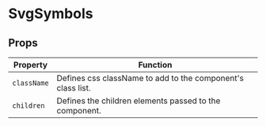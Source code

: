 # SvgSymbols

## Props

Property | Function
--- | ---
`className` | Defines css className to add to the component's class list.
`children` | Defines the children elements passed to the component.
